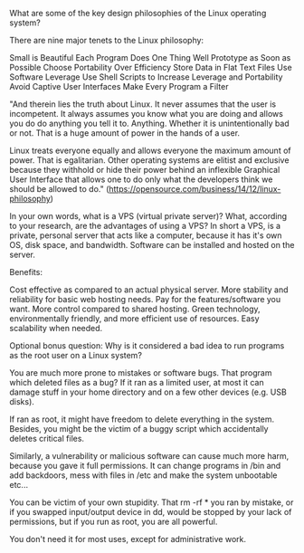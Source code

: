 What are some of the key design philosophies of the Linux operating system?

There are nine major tenets to the Linux philosophy:

Small is Beautiful 
Each Program Does One Thing Well 
Prototype as Soon as Possible 
Choose Portability Over Efficiency 
Store Data in Flat Text Files 
Use Software Leverage 
Use Shell Scripts to Increase Leverage and Portability 
Avoid Captive User Interfaces 
Make Every Program a Filter


"And therein lies the truth about Linux. It never assumes that the user is incompetent. It always assumes you know what you are doing and allows you do do anything you tell it to. Anything. Whether it is unintentionally bad or not. That is a huge amount of power in the hands of a user.

Linux treats everyone equally and allows everyone the maximum amount of power. That is egalitarian. Other operating systems are elitist and exclusive because they withhold or hide their power behind an inflexible Graphical User Interface that allows one to do only what the developers think we should be allowed to do." (https://opensource.com/business/14/12/linux-philosophy)

In your own words, what is a VPS (virtual private server)? What, according to your research, are the advantages of using a VPS?
In short a VPS, is a private, personal server that acts like a computer, because it has it's own OS, disk space, and bandwidth. Software can be installed and hosted on the server.

Benefits:

Cost effective as compared to an actual physical server. More stability and reliability for basic web hosting needs. Pay for the features/software you want. More control compared to shared hosting. Green technology, environmentally friendly, and more efficient use of resources. Easy scalability when needed.

Optional bonus question: Why is it considered a bad idea to run programs as the root user on a Linux system?

You are much more prone to mistakes or software bugs. That program which deleted files as a bug? If it ran as a limited user, at most it can damage stuff in your home directory and on a few other devices (e.g. USB disks).

If ran as root, it might have freedom to delete everything in the system. Besides, you might be the victim of a buggy script which accidentally deletes critical files.

Similarly, a vulnerability or malicious software can cause much more harm, because you gave it full permissions. It can change programs in /bin and add backdoors, mess with files in /etc and make the system unbootable etc...

You can be victim of your own stupidity. That rm -rf * you ran by mistake, or if you swapped input/output device in dd, would be stopped by your lack of permissions, but if you run as root, you are all powerful.

You don't need it for most uses, except for administrative work.